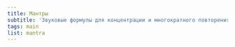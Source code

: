 ```yaml
---
title: Мантры
subtitle: 'Звуковые формулы для концентрации и многократного повторения (джапа)'
tags: main
list: mantra
---
```


